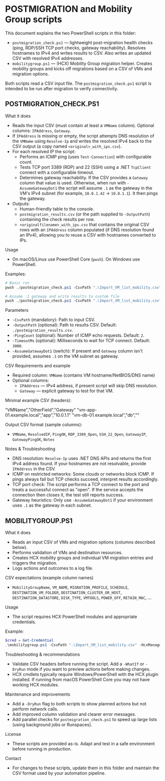 POSTMIGRATION and Mobility Group scripts
======================================

This document explains the two PowerShell scripts in this folder:

- `postmigration_check.ps1` — lightweight post-migration health checks (ping, RDP/SSH TCP port checks, gateway reachability). Resolves hostnames to IPv4 and writes results to CSV. Also writes an updated CSV with resolved IPv4 addresses.
- `mobilitygroup.ps1` — (HCX) Mobility Group migration helper. Creates mobility groups and kicks off migrations based on a CSV of VMs and migration options.

Both scripts read a CSV input file. The `postmigration_check.ps1` script is intended to be run after migration to verify connectivity.

POSTMIGRATION_CHECK.PS1
----------------------

What it does
- Reads the input CSV (must contain at least a `VMName` column). Optional columns: `IPAddress`, `Gateway`.
- If `IPAddress` is missing or empty, the script attempts DNS resolution of the `VMName` using `Resolve-Ip` and writes the resolved IPv4 back to the CSV output (a copy named `<original>_with_ips.csv`).
- For each resolved IP the script:
  - Performs an ICMP ping (uses `Test-Connection`) with configurable count.
  - Tests TCP port 3389 (RDP) and 22 (SSH) using a .NET `TcpClient` connect with a configurable timeout.
  - Determines gateway reachability. If the CSV provides a `Gateway` column that value is used. Otherwise, when run with `-AssumeGatewayDot1` the script will assume `.1` as the gateway in the VM's IPv4 subnet (for example, `10.0.1.42` -> `10.0.1.1`). It then pings the gateway.
- Outputs:
  - Human-friendly table to the console.
  - `postmigration_results.csv` (or the path supplied to `-OutputPath`) containing the check results per row.
  - `<originalfilename>_with_ips.csv` that contains the original CSV rows with an `IPAddress` column populated (if DNS resolution found an IPv4), allowing you to reuse a CSV with hostnames converted to IPs.

Usage
- On macOS/Linux use PowerShell Core (`pwsh`). On Windows use PowerShell.

Examples:

```powershell
# Basic run
pwsh ./postmigration_check.ps1 -CsvPath ".\Import_VM_list_mobility.csv"

# Assume .1 gateway and write results to custom file
pwsh ./postmigration_check.ps1 -CsvPath ".\Import_VM_list_mobility.csv" -AssumeGatewayDot1 -OutputPath ".\results_postmigration.csv"
```

Parameters
- `-CsvPath` (mandatory): Path to input CSV.
- `-OutputPath` (optional): Path to results CSV. Default: `./postmigration_results.csv`.
- `-PingCount` (optional): Number of ICMP echo requests. Default: `2`.
- `-TimeoutMs` (optional): Milliseconds to wait for TCP connect. Default: `3000`.
- `-AssumeGatewayDot1` (switch): If present and `Gateway` column isn't provided, assumes `.1` on the VM subnet as gateway.

CSV Requirements and example
- Required column: `VMName` (contains VM hostname/NetBIOS/DNS name)
- Optional columns:
  - `IPAddress` — IPv4 address, if present script will skip DNS resolution.
  - `Gateway` — explicit gateway to test for that VM.

Minimal example CSV (headers):

"VMName","OtherField","Gateway"
"vm-app-01.example.local","app","10.0.1.1"
"vm-db-01.example.local","db",""

Output CSV format (sample columns):
- `VMName`, `ResolvedIP`, `PingOK`, `RDP_3389_Open`, `SSH_22_Open`, `GatewayIP`, `GatewayPingOK`, `Notes`

Notes & Troubleshooting
- DNS resolution: `Resolve-Ip` uses .NET DNS APIs and returns the first IPv4 address found. If your hostnames are not resolvable, provide `IPAddress` in the CSV.
- ICMP on restricted networks: Some clouds or networks block ICMP. If pings always fail but TCP checks succeed, interpret results accordingly.
- TCP port check: The script performs a TCP connect to the port and treats a successful connect as "open". If the service accepts the connection then closes it, the test still reports success.
- Gateway heuristics: Only use `-AssumeGatewayDot1` if your environment uses `.1` as the gateway in each subnet.

MOBILITYGROUP.PS1
-----------------

What it does
- Reads an input CSV of VMs and migration options (columns described below).
- Performs validation of VMs and destination resources.
- Creates HCX mobility groups and individual VM migration entries and triggers the migration.
- Logs actions and outcomes to a log file.

CSV expectations (example column names)
- `MobilityGroupName`, `VM_NAME`, `MIGRATION_PROFILE`, `SCHEDULE`, `DESTINATION_VM_FOLDER`, `DESTINATION_CLUSTER_OR_HOST`, `DESTINATION_DATASTORE`, `DISK_TYPE`, `VMTOOLS`, `POWER_OFF`, `RETAIN_MAC`, ...

Usage
- The script requires HCX PowerShell modules and appropriate credentials.

Example:

```powershell
$cred = Get-Credential
.\mobilitygroup.ps1 -CsvPath ".\Import_VM_list_mobility.csv" -HcxManager "https://hcx.example.local" -HcxCredential $cred -DestSite "SITE-B" -LogPath ".\migration_log.txt"
```

Troubleshooting & recommendations
- Validate CSV headers before running the script. Add a `-WhatIf` or `-DryRun` mode if you want to preview actions before making changes.
- HCX cmdlets typically require Windows/PowerShell with the HCX plugin installed. If running from macOS PowerShell Core you may not have working HCX modules.

Maintenance and improvements
- Add a `-DryRun` flag to both scripts to show planned actions but not perform network calls.
- Add improved column validation and clearer error messages.
- Add parallel checks for `postmigration_check.ps1` to speed up large lists (using background jobs or Runspaces).

License
- These scripts are provided as-is. Adapt and test in a safe environment before running in production.

Contact
- For changes to these scripts, update them in this folder and maintain the CSV format used by your automation pipeline.
